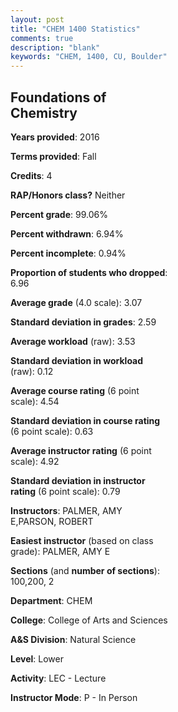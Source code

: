 ```yaml
---
layout: post
title: "CHEM 1400 Statistics"
comments: true
description: "blank"
keywords: "CHEM, 1400, CU, Boulder"
--- 
```

<head>
<script src="https://ajax.googleapis.com/ajax/libs/jquery/2.1.3/jquery.min.js"></script>
<script src="https://dl.dropboxusercontent.com/s/pc42nxpaw1ea4o9/highcharts.js?dl=0"></script>
<!-- <script src="../assets/js/highcharts.js"></script> -->
<style type="text/css">@font-face {
	font-family: "Bebas Neue";
	src: url(https://www.filehosting.org/file/details/544349/BebasNeue%20Regular.otf) format("opentype");
	}
	h1.Bebas { 
		font-family: "Bebas Neue", Verdana, Tahoma;
	}
</style>
</head>
<body>
	<div id="container" style="float: right; width: 45%; height: 88%; margin-left: 2.5%; margin-right: 2.5%;"></div>
	<script language="JavaScript">
		$(document).ready(function() {
		var chart = {type: 'column'};
		var title = {text: 'Grade Distribution'};
		var xAxis = {categories: ['A','B','C','D','F'],crosshair: true};
		var yAxis = {min: 0,title: {text: 'Percentage'}};
		var tooltip = {headerFormat: '<center><b><span style="font-size:20px">{point.key}</span></b></center>',
		               pointFormat: '<td style="padding:0"><b>{point.y:.1f}%</b></td>',
		               footerFormat: '</table>',shared: true,useHTML: true};
		var plotOptions = {column: {pointPadding: 0.0,borderWidth: 0}};  
		var credits = {enabled: false};var series= [{name: 'Percent',data: [48.11,26.42,19.81,2.83,2.83,]}];
		var json = {};
		json.chart = chart;
		json.title = title;
		json.tooltip = tooltip;
		json.xAxis = xAxis;
		json.yAxis = yAxis;  
		json.series = series;
		json.plotOptions = plotOptions;  
		json.credits = credits;
		$('#container').highcharts(json);
	});
	</script>
</body>
			   
## Foundations of Chemistry

**Years provided**: 2016

**Terms provided**: Fall

**Credits**: 4

**RAP/Honors class?** Neither

**Percent grade**: 99.06%

**Percent withdrawn**: 6.94%

**Percent incomplete**: 0.94%

**Proportion of students who dropped**: 6.96

**Average grade** (4.0 scale): 3.07

**Standard deviation in grades**: 2.59

**Average workload** (raw): 3.53

**Standard deviation in workload** (raw): 0.12

**Average course rating** (6 point scale): 4.54

**Standard deviation in course rating** (6 point scale): 0.63

**Average instructor rating** (6 point scale): 4.92

**Standard deviation in instructor rating** (6 point scale): 0.79

**Instructors**: PALMER, AMY E,PARSON, ROBERT

**Easiest instructor** (based on class grade): PALMER, AMY E

**Sections** (and **number of sections**): 100,200, 2

**Department**: CHEM

**College**: College of Arts and Sciences

**A&S Division**: Natural Science

**Level**: Lower

**Activity**: LEC - Lecture

**Instructor Mode**: P  - In Person